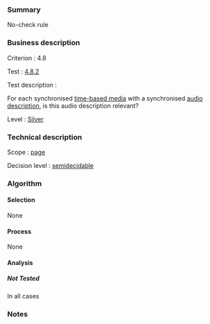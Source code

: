 ### Summary

No-check rule

### Business description

Criterion : 4.8

Test : [4.8.2](http://www.accessiweb.org/index.php/accessiweb-22-english-version.html#test-4-8-2)

Test description :

For each synchronised [time-based
media](http://www.braillenet.org/accessibilite/referentiel-aw21-en/glossaire.php#mMediaTemp)
with a synchronised [audio
description](http://www.braillenet.org/accessibilite/referentiel-aw21-en/glossaire.php#mAudioDesc),
is this audio description relevant?

Level : [Silver](/en/category/rules-design/accessiweb-11/level/argent)

### Technical description

Scope : [page](/en/category/rules-design/accessiweb-11/scope/page)

Decision level :
[semidecidable](/en/category/rules-design/accessiweb-11/decision-level/semidecidable)

### Algorithm

#### Selection

None

#### Process

None

#### Analysis

##### Not Tested

In all cases

### Notes



